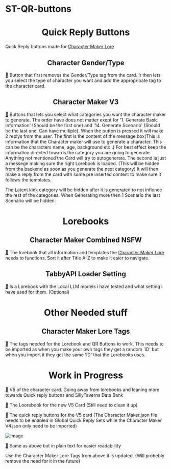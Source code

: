# ST-QR-buttons

<h1 align='center'>Quick Reply Buttons</h1>


Quck Reply buttons made for [Character Maker Lore](https://chub.ai/characters/Drago87/character-maker-lore-v4-c2bdf3ee5aad)

<h2 align='center'>Character Gender/Type</h2>

[🔗](https://github.com/drago87/ST-Character-Maker/blob/main/Quick%20Reply%20Buttons/Character%20Gender_Type.json)
Button that first removes the Gender/Type tag from the card.
It then lets you select the type of character you want and add the approprioate tag to the character card.

<h2 align='center'>Character Maker V3</h2>

[🔗](https://github.com/drago87/ST-Character-Maker/blob/main/Quick%20Reply%20Buttons/Character%20Maker%20V3.json)
Buttons that lets you select what categories you want the character maker to generate.
The order have does not matter exept for '1. Generate Basic Information' (Should be the first one) and '14. Generate Scenario' (Should be the last one. Can have multiple).
When the putton is pressed it will make 2 replys from the user. The first is the content of the message box(This is information that the Character maker will use to generate a character. This can be the characters name, age, background etc..)
For best effect keep the information directed towards the category you are going to generate. Anything not mentioned the Card will try to autogenerate.
The second is just a messege making sure the right Lorebook is loaded. (This will be hidden from the backend as soon as you generate the next category)
It will then make a reply from the card with some pre inserted content to make sure it follows the templates.

The Latent kink category will be hidden after it is generated to not inflence the rest of the categories.
When Generating more then 1 Scenario the last Scenario will be hidden.

<h1 align='center'>Lorebooks</h1>

<h2 align='center'>Character Maker Combined NSFW</h2>

[🔗](https://github.com/drago87/ST-Character-Maker/blob/main/Lorebooks/Character%20Maker%20Combined%20NSFW.json)
The lorebook that all information and templates the [Character Maker Lore](https://chub.ai/characters/Drago87/character-maker-lore-v4-c2bdf3ee5aad) needs to functions.
Sort it after Title A-Z to make it esier to navigate.

<h2 align='center'>TabbyAPI Loader Setting</h2>

[🔗](https://github.com/drago87/ST-Character-Maker/blob/main/Lorebooks/Character%20Maker%20Combined%20NSFW.json)
Is a Lorebook with the Local LLM models i have tested and what setting i have used for them. (Optional)

<h1 align='center'>Other Needed stuff</h1>

<h2 align='center'>Character Maker Lore Tags</h2>

[🔗](https://github.com/drago87/ST-Character-Maker/blob/main/Character%20Maker%20Lore%20Tags.json)
The tags needed for the Lorebook and QR Buttons to work.
This needs to be imported as when you make your own tags they get a random 'ID' but when you import it they get the same 'ID' that the Lorebooks uses.

<h1 align='center'>Work in Progress</h1>

[🔗](https://github.com/drago87/ST-Character-Maker/tree/main/Characters/Work%20In%20Progress) V5 of the character card. Going away from lorebooks and leaning more towards Quick reply buttons and SillyTaverns Data Bank

[🔗](https://github.com/drago87/ST-Character-Maker/blob/main/Lorebooks/Work%20In%20Progress/Character%20Maker%20Combined%20NSFW.json) The Loorebook for the new V5 Card (Still need to clean it up)

[🔗](https://github.com/drago87/ST-Character-Maker/tree/main/Quick%20Reply%20Buttons/Work%20In%20Progress%20json) The quick reply buttons for the V5 card (The Character Maker.json file needs to be enabled in Global Quick Reply Sets
 while the Character Maker V4.json only need to be imported)
 
![image](https://github.com/user-attachments/assets/601ab79c-2b59-40f0-873a-62a6bc629b84)

[🔗](https://github.com/drago87/ST-Character-Maker/tree/main/Quick%20Reply%20Buttons/Work%20In%20Progress%20Plain%20Text) Same as above but in plain text for easier readabillity

Use the Character Maker Lore Tags from above it is updated. (Will probebly remove the need for it in the future)
